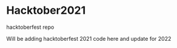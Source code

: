 # Hacktober2021

hacktoberfest repo

Will be adding hacktoberfest 2021 code here and update for 2022